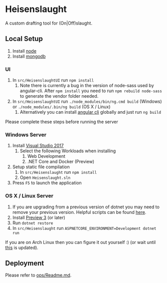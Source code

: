 # Heisenslaught

A custom drafting tool for (On|Off)slaught.

## Local Setup

1. Install [node](https://nodejs.org)
1. Install [mongodb](https://www.mongodb.com/)
	
### UI
1. In `src/HeisenslaughtUI` run `npm install`
    1. Note there is currently a bug in the version of node-sass used by angular-cli. After `npm install` you need to run `npm rebuild node-sass` to generate the vendor folder needed.
1. In `src/HeisenslaughtUI` run `./node_modules/bin/ng.cmd build` (Windows) or `./node_modules/.bin/ng build` (OS X / Linux)
    1. Alternatively you can install [angular cli](https://github.com/angular/angular-cli/) globally and just run `ng build`

Please complete these steps before running the server

### Windows Server
1. Install [Visual Studio 2017](https://www.visualstudio.com/vs/visual-studio-2017-rc/)
    1. Select the following Workloads when installing
        1. Web Development
        1. .NET Core and Docker (Preview)
1. Setup static file compilation
    1. In `src/Heisenslaught` run `npm install`
    1. Open `Heisenslaught.sln` 
1. Press `F5` to launch the application

### OS X / Linux Server
1. If you are upgrading from a previous version of dotnet you may need to remove your previous version. Helpful scripts can be found [here](https://github.com/dotnet/cli/tree/rel/1.0.0/scripts/obtain/uninstall).
1. Install [Preview 3](https://github.com/dotnet/core/blob/master/release-notes/preview3-download.md) (or later)
1. Run `dotnet restore`
1. In `src/Heisenslaught` run `ASPNETCORE_ENVIRONMENT=Development dotnet run`

If you are on Arch Linux then you can figure it out yourself :) (or wait until [this](https://aur.archlinux.org/packages/dotnet-cli/) is updated).

## Deployment
Please refer to [ops/Readme.md](https://github.com/chetjan/heisenslaught/tree/master/ops).
